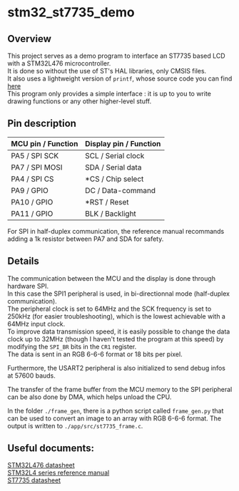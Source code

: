 # stm32_st7735_demo
## Overview
This project serves as a demo program to interface an ST7735 based LCD with a STM32L476 microcontroller. <br>
It is done so without the use of ST's HAL libraries, only CMSIS files. <br>
It also uses a lightweight version of `printf`, whose source code you can find [here](https://www.menie.org/georges/embedded/small_printf_source_code.html) <br>
This program only provides a simple interface : it is up to you to write drawing functions or any other higher-level stuff.

## Pin description
| MCU pin / Function | Display pin / Function |
|--------------------|------------------------|
|PA5 / SPI SCK       | SCL / Serial clock     |
|PA7 / SPI MOSI      | SDA / Serial data      |
|PA4 / SPI CS        | *CS / Chip select      |
|PA9 / GPIO          | DC / Data-command      |
|PA10 / GPIO         | *RST / Reset           |
|PA11 / GPIO         | BLK / Backlight        |

For SPI in half-duplex communication, the reference manual recommands adding a 1k resistor between PA7 and SDA for safety.

## Details
The communication between the MCU and the display is done through hardware SPI. <br>
In this case the SPI1 peripheral is used, in bi-directionnal mode (half-duplex communication). <br>
The peripheral clock is set to 64MHz and the SCK frequency is set to 250kHz (for easier troubleshooting), which is the lowest achievable with a 64MHz input clock. <br>
To improve data transmission speed, it is easily possible to change the data clock up to 32MHz (though I haven't tested the program at this speed) by modifying the `SPI_BR` bits in the `CR1` register. <br>
The data is sent in an RGB 6-6-6 format or 18 bits per pixel. <br>

Furthermore, the USART2 peripheral is also initialized to send debug infos at 57600 bauds. <br>

The transfer of the frame buffer from the MCU memory to the SPI peripheral can be also done by DMA, which helps unload the CPU. <br>

In the folder `./frame_gen`, there is a python script called `frame_gen.py` that can be used to convert an image to an array with RGB 6-6-6 format. The output is written to `./app/src/st7735_frame.c`. <br>

## Useful documents:
[STM32L476 datasheet](https://www.st.com/resource/en/datasheet/stm32l476je.pdf) <br>
[STM32L4 series reference manual](https://www.st.com/resource/en/reference_manual/rm0351-stm32l47xxx-stm32l48xxx-stm32l49xxx-and-stm32l4axxx-advanced-armbased-32bit-mcus-stmicroelectronics.pdf) <br>
[ST7735 datasheet](https://www.crystalfontz.com/controllers/Sitronix/ST7735/)